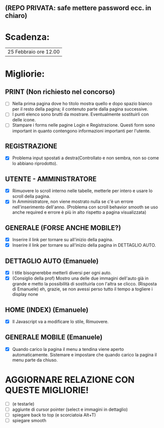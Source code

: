 ## (REPO PRIVATA: safe mettere password ecc. in chiaro)

# Scadenza:
<table><tr><td>25 Febbraio ore 12.00</td></tr></table>

# Migliorie:
## PRINT (Non richiesto nel concorso)
- [ ] Nella prima pagina dove ho titolo mostra quello e dopo spazio bianco per il resto della pagina; il contenuto parte dalla pagina successive.
- [ ] I punti elenco sono brutti da mostrare. Eventualmente sostituirli con delle icone.
- [ ] Stampare i forms nelle pagine Login e Registrazione. Questi form sono important in quanto contengono informazioni importanti per l'utente.

## REGISTRAZIONE
- [X] Problema input spostati a destra(Controllato e non sembra, non so come lo abbiano riprodotto).

## UTENTE - AMMINISTRATORE
- [X] Rimuovere lo scroll interno nelle tabelle, metterle per intero e usare lo scroll della pagina.
- [X] In Amministratore, non viene mostrato nulla se c'è un errore nell'inserimento dell'anno. (Problema con scroll behavior smooth se uso anche required e errore è più in alto rispetto a pagina visualizzata)

## GENERALE (FORSE ANCHE MOBILE?)
- [X] Inserire il link per tornare su all'inizio della pagina.
- [X] Inserire il link per tornare su all'inizio della pagina in DETTAGLIO AUTO.

## DETTAGLIO AUTO (Emanuele)
- [X] I title bisognerebbe metterli diversi per ogni auto.
- [X] (Consiglio della prof) Mostro una delle due immagini dell'auto già in grande e metto la possibilità di sostituirla con l'altra se clicco.
      (Risposta di Emanuele) eh, grazie, se non avessi perso tutto il tempo a togliere i display none

## HOME (INDEX) (Emanuele)
- [X] Il Javascript va a modificare lo stile, Rimuovere.

## GENERALE MOBILE (Emanuele)
- [X] Quando carico la pagina il menu a tendina viene aperto automaticamente. Sistemare e impostare che quando carico la pagina il menu parte da chiuso.

# AGGIORNARE RELAZIONE CON QUESTE MIGLIORIE!
- [ ] (e testarle)
- [ ] aggiunte di cursor pointer (select e immagini in dettaglio)
- [ ] spiegare back to top (e scorciatoia Alt+T)
- [ ] spiegare smooth

